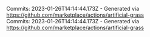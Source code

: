 Commits: 2023-01-26T14:14:44.173Z - Generated via https://github.com/marketplace/actions/artificial-grass
<br>
Commits: 2023-01-26T14:14:44.173Z - Generated via https://github.com/marketplace/actions/artificial-grass
<br>
